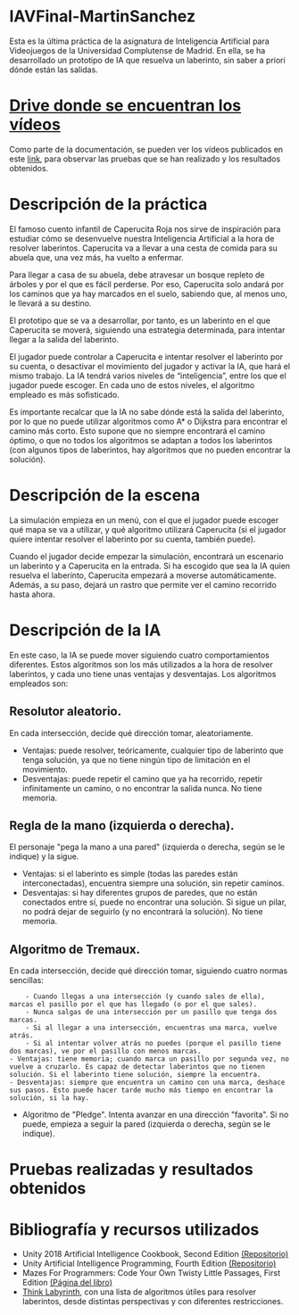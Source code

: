 # IAVFinal-MartinSanchez
 
 Esta es la última práctica de la asignatura de Inteligencia Artificial para Videojuegos de la Universidad Complutense de Madrid.
 En ella, se ha desarrollado un prototipo de IA que resuelva un laberinto, sin saber a priori dónde están las salidas.

# [Drive donde se encuentran los vídeos]()

Como parte de la documentación, se pueden ver los vídeos publicados en este [link](), para observar las pruebas que se han realizado y los resultados obtenidos.

# Descripción de la práctica

El famoso cuento infantil de Caperucita Roja nos sirve de inspiración para estudiar cómo se desenvuelve nuestra Inteligencia Artificial a la hora de resolver laberintos. Caperucita va a llevar a una cesta de comida para su abuela que, una vez más, ha vuelto a enfermar. 

Para llegar a casa de su abuela, debe atravesar un bosque repleto de árboles y por el que es fácil perderse. Por eso, Caperucita solo andará por los caminos que ya hay marcados en el suelo, sabiendo que, al menos uno, le llevará a su destino. 

El prototipo que se va a desarrollar, por tanto, es un laberinto en el que Caperucita se moverá, siguiendo una estrategia determinada, para intentar llegar a la salida del laberinto. 

El jugador puede controlar a Caperucita e intentar resolver el laberinto por su cuenta, o desactivar el movimiento del jugador y activar la IA, que hará el mismo trabajo. La IA tendrá varios niveles de “inteligencia”, entre los que el jugador puede escoger. En cada uno de estos niveles, el algoritmo empleado es más sofisticado.

Es importante recalcar que la IA no sabe dónde está la salida del laberinto, por lo que no puede utilizar algoritmos como A* o Dijkstra para encontrar el camino más corto. Esto supone que no siempre encontrará el camino óptimo, o que no todos los algoritmos se adaptan a todos los laberintos (con algunos tipos de laberintos, hay algoritmos que no pueden encontrar la solución).

# Descripción de la escena

La simulación empieza en un menú, con el que el jugador puede escoger qué mapa se va a utilizar, y qué algoritmo utilizará Caperucita (si el jugador quiere intentar resolver el laberinto por su cuenta, también puede).

Cuando el jugador decide empezar la simulación, encontrará un escenario un laberinto y a Caperucita en la entrada. Si ha escogido que sea la IA quien resuelva el laberinto, Caperucita empezará a moverse automáticamente. Además, a su paso, dejará un rastro que permite ver el camino recorrido hasta ahora.

# Descripción de la IA

En este caso, la IA se puede mover siguiendo cuatro comportamientos diferentes. Estos algoritmos son los más utilizados a la hora de resolver laberintos, y cada uno tiene unas ventajas y desventajas. Los algoritmos empleados son:
    
## Resolutor aleatorio. 
En cada intersección, decide qué dirección tomar, aleatoriamente.
- Ventajas: puede resolver, teóricamente, cualquier tipo de laberinto que tenga solución, ya que no tiene ningún tipo de limitación en el movimiento. 
- Desventajas: puede repetir el camino que ya ha recorrido, repetir infinitamente un camino, o no encontrar la salida nunca. No tiene memoria.

## Regla de la mano (izquierda o derecha). 
El personaje "pega la mano a una pared" (izquierda o derecha, según se le indique) y la sigue. 
- Ventajas: si el laberinto es simple (todas las paredes están interconectadas), encuentra siempre una solución, sin repetir caminos.
- Desventajas: si hay diferentes grupos de paredes, que no están conectados entre sí, puede no encontrar una solución. Si sigue un pilar, no podrá dejar de seguirlo (y no encontrará la solución). No tiene memoria.
## Algoritmo de Tremaux. 

En cada intersección, decide qué dirección tomar, siguiendo cuatro normas sencillas:

        - Cuando llegas a una intersección (y cuando sales de ella), marcas el pasillo por el que has llegado (o por el que sales).
        - Nunca salgas de una intersección por un pasillo que tenga dos marcas.
        - Si al llegar a una intersección, encuentras una marca, vuelve atrás.
        - Si al intentar volver atrás no puedes (porque el pasillo tiene dos marcas), ve por el pasillo con menos marcas.
    - Ventajas: tiene memoria; cuando marca un pasillo por segunda vez, no vuelve a cruzarlo. Es capaz de detectar laberintos que no tienen solución. Si el laberinto tiene solución, siempre la encuentra.
    - Desventajas: siempre que encuentra un camino con una marca, deshace sus pasos. Esto puede hacer tarde mucho más tiempo en encontrar la solución, si la hay.
- Algoritmo de "Pledge". Intenta avanzar en una dirección "favorita". Si no puede, empieza a seguir la pared (izquierda o derecha, según se le indique).
# Pruebas realizadas y resultados obtenidos

# Bibliografía y recursos utilizados

- Unity 2018 Artificial Intelligence Cookbook, Second Edition [(Repositorio)]( https://github.com/PacktPublishing/Unity-2018-Artificial-Intelligence-Cookbook-Second-Edition)
- Unity Artificial Intelligence Programming, Fourth Edition [(Repositorio)]( https://github.com/PacktPublishing/Unity-Artificial-Intelligence-Programming-Fourth-Edition)
- Mazes For Programmers: Code Your Own Twisty Little Passages, First Edition [(Página del libro)](http://www.mazesforprogrammers.com/)
- [Think Labyrinth](http://www.astrolog.org/labyrnth/algrithm.htm), con una lista de algoritmos útiles para resolver laberintos, desde distintas perspectivas y con diferentes restricciones.

